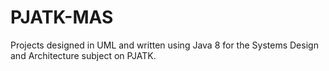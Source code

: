 # PJATK-MAS
Projects designed in UML and written using Java 8 for the Systems Design and Architecture subject on PJATK.
